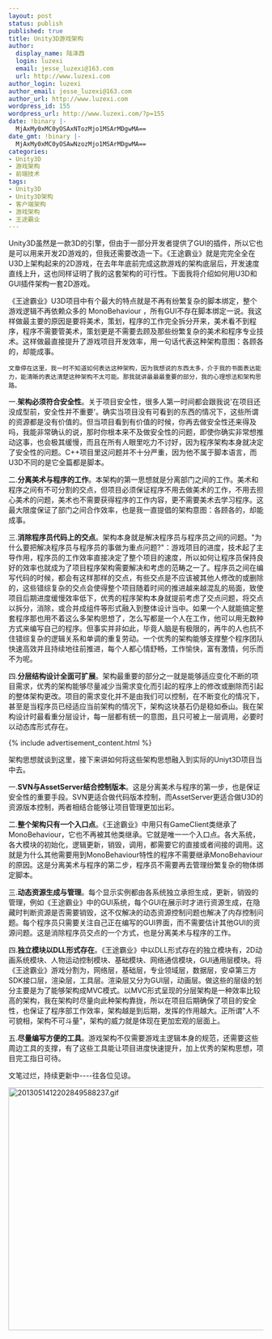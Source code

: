 ```yaml
---
layout: post
status: publish
published: true
title: Unity3D游戏架构
author:
  display_name: 陆泽西
  login: luzexi
  email: jesse_luzexi@163.com
  url: http://www.luzexi.com
author_login: luzexi
author_email: jesse_luzexi@163.com
author_url: http://www.luzexi.com
wordpress_id: 155
wordpress_url: http://www.luzexi.com/?p=155
date: !binary |-
  MjAxMy0xMC0yOSAxNTozMjo1MSArMDgwMA==
date_gmt: !binary |-
  MjAxMy0xMC0yOSAwNzozMjo1MSArMDgwMA==
categories:
- Unity3D
- 游戏架构
- 前端技术
tags:
- Unity3D
- Unity3D架构
- 客户端架构
- 游戏架构
- 王途霸业
---
```

Unity3D虽然是一款3D的引擎，但由于一部分开发者提供了GUI的插件，所以它也是可以用来开发2D游戏的，但我还需要改造一下。《王途霸业》就是完完全全在U3D上架构起来的2D游戏，在去年年底前完成这款游戏的架构底层后，开发速度直线上升，这也同样证明了我的这套架构的可行性。下面我将介绍如何用U3D和GUI插件架构一套2D游戏。

《王途霸业》U3D项目中有个最大的特点就是不再有纷繁复杂的脚本绑定，整个游戏逻辑不再依赖众多的 MonoBehaviour ，所有GUI不存在脚本绑定一说。我这样做最主要的原因是要将美术，策划，程序的工作完全拆分开来，美术看不到程序，程序不需要管美术，策划更是不需要去顾及那些纷繁复杂的美术和程序专业技术。这样做最直接提升了游戏项目开发效率，用一句话代表这种架构意图：各顾各的，却能成事。


    文章停在这里，我一时不知道如何表达这种架构，因为我想说的东西太多，介于我的书面表达能力，能清晰的表达清楚这种架构不太可能。那我就讲最最最重要的部分，我的心理想法和架构思路。

一.<strong>架构必须符合安全性</strong>。关于项目安全性，很多人第一时间都会跟我说'在项目还没成型前，安全性并不重要'。确实当项目没有可看到的东西的情况下，这些所谓的资源都是没有价值的。但当项目看到有价值的时候，你再去做安全性还来得及吗，我能非常确认的说，那时你根本来不及做安全性的问题，即使你确实非常想推动这事，也会极其缓慢，而且在所有人眼里吃力不讨好，因为程序架构本身就决定了安全性的问题。C++项目里这问题并不十分严重，因为他不属于脚本语言，而U3D不同的是它全篇都是脚本。

二.<strong>分离美术与程序的工作</strong>。本架构的第一思想就是分离部门之间的工作。美术和程序之间有不可分割的交点，但项目必须保证程序不用去做美术的工作，不用去担心美术的问题，美术也不需要获得程序的工作内容，更不需要美术去学习程序。这最大限度保证了部门之间合作效率，也是我一直提倡的架构意图：各顾各的，却能成事。

三.<strong>消除程序员代码上的交点</strong>。架构本身就是解决程序员与程序员之间的问题。"为什么要把解决程序员与程序员的事做为重点问题?"：游戏项目的进度，技术起了主导作用，程序员的工作效率直接决定了整个项目的速度，所以如何让程序员保持良好的效率也就成为了项目程序架构需要解决和考虑的范畴之一了。程序员之间在编写代码的时候，都会有这样那样的交点，有些交点是不应该被其他人修改的或删除的，这些错综复杂的交点会使得整个项目随着时间的推进越来越混乱的局面，致使项目后期进度缓慢效率低下，优秀的程序架构本身就提前考虑了交点问题，将交点以拆分，消除，或合并成组件等形式融入到整体设计当中。如果一个人就能搞定整套程序那也用不着这么多架构思想了，怎么写都是一个人在工作，他可以用无数种方式来编写自己的程序。但事实并非如此，毕竟人脑是有极限的，再牛的人也抗不住错综复杂的逻辑关系和单调的重复劳动。一个优秀的架构能够支撑整个程序团队快速高效并且持续地往前推进，每个人都心情舒畅，工作愉快，富有激情，何乐而不为呢。

四.<strong>分层结构设计全面可扩展</strong>。架构最重要的部分之一就是能够适应变化不断的项目需求，优秀的架构能够尽量减少当需求变化而引起的程序上的修改或删除而引起的整体架构更改。项目的需求变化并不是由我们可以控制，在不断变化的情况下，甚至是当程序员已经适应当前架构的情况下，架构这块基石仍是稳如泰山。我在架构设计时最看重分层设计，每一层都有统一的意图，且只可被上一层调用，必要时以动态库形式存在。

{% include advertisement_content.html %}

架构思想就谈到这里，接下来讲如何将这些架构思想融入到实际的Uniyt3D项目当中去。

一.<strong>SVN与AssetServer结合控制版本</strong>。这是分离美术与程序的第一步，也是保证安全性的重要手段。SVN更适合做代码版本控制，而AssetServer更适合做U3D的资源版本控制，两者相结合能够让项目管理更加出彩。

二.<strong>整个架构只有一个入口点</strong>。《王途霸业》中用只有GameClient类继承了MonoBehaviour，它也不再被其他类继承。它就是唯一一个入口点。各大系统，各大模块的初始化，逻辑更新，销毁，调用，都需要它的直接或者间接的调用。这就是为什么其他需要用到MonoBehaviour特性的程序不需要继承MonoBehaviour的原因。这是分离美术与程序的第二步，程序员不需要再去管理纷繁复杂的物体绑定脚本。

三.<strong>动态资源生成与管理</strong>。每个显示实例都由各系统独立承担生成，更新，销毁的管理，例如《王途霸业》中的GUI系统，每个GUI在展示时才进行资源生成，在隐藏时判断资源是否需要销毁，这不仅解决的动态资源控制问题也解决了内存控制问题。每个程序员只需要关注自己正在编写的GUI界面，而不需要估计其他GUI的资源问题。这是消除程序员交点的一个方式，也是分离美术与程序的工作。

四.<strong>独立模块以DLL形式存在</strong>。《王途霸业》中以DLL形式存在的独立模块有，2D动画系统模块、人物运动控制模块、基础模块、网络通信模块，GUI通用层模块。将《王途霸业》游戏分割为，网络层，基础层，专业领域层，数据层，安卓第三方SDK接口层，渲染层，工具层。渲染层又分为GUI层，动画层。做这些的层级的划分主要是为了能够架构成MVC模式。以MVC形式呈现的分层架构是一种效率比较高的架构，我在架构时尽量向此种架构靠拢，所以在项目后期确保了项目的安全性，也保证了程序部工作效率，架构越是到后期，发挥的作用越大。正所谓"人不可貌相，架构不可斗量"，架构的威力就是体现在更加宏观的层面上。

五.<strong>尽量编写方便的工具</strong>。游戏架构不仅需要游戏主逻辑本身的规范，还需要这些周边工具的支撑，有了这些工具能让项目进度快速提升，加上优秀的架构思想，项目完工指日可待。

文笔过烂，持续更新中----往各位见谅。

<img alt="2013051412202849588237.gif" class="alignnone size-full wp-image-48" height="480" src="/assets/uploads/2013/08/2013051412202849588237.gif.jpg" width="800" />

